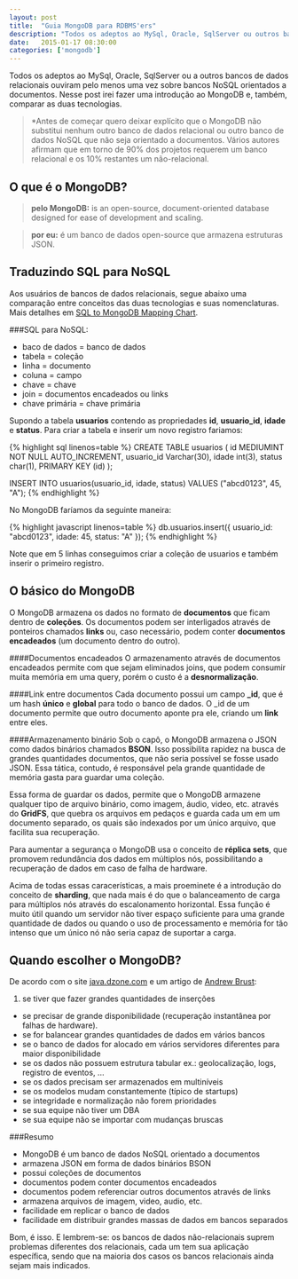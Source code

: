 ```yaml
---
layout: post
title:  "Guia MongoDB para RDBMS'ers"
description: "Todos os adeptos ao MySql, Oracle, SqlServer ou outros bancos de dados relacionais ouviram pelo menos uma vez sobre o MongoDB ou outro banco de dados NoSQL orientado a documentos. Nesse post irei comparar os conceitos básicos das duas tecnologias."
date:   2015-01-17 08:30:00
categories: ['mongodb']
---
```


Todos os adeptos ao MySql, Oracle, SqlServer ou a outros bancos de dados relacionais ouviram pelo menos 
uma vez sobre bancos NoSQL orientados a documentos. Nesse post irei fazer uma introdução ao
MongoDB e, também, comparar as duas tecnologias.

> *Antes de começar quero deixar explícito que o MongoDB não substitui nenhum outro banco de dados
relacional ou outro banco de dados NoSQL que não seja orientado a documentos. Vários autores afirmam
que em torno de 90% dos projetos requerem um banco relacional e os 10% restantes um não-relacional. 

## O que é o MongoDB?

> **pelo MongoDB:**
> is an open-source, document-oriented database designed for ease of development and scaling.

> **por eu:**
> é um banco de dados open-source que armazena estruturas JSON.

## Traduzindo SQL para NoSQL

Aos usuários de bancos de dados relacionais, segue abaixo uma comparação entre conceitos das duas
tecnologias e suas nomenclaturas. Mais detalhes em [SQL to MongoDB Mapping Chart](http://docs.mongodb.org/manual/reference/sql-comparison/#sql-to-mongodb-mapping-chart). 

###SQL para NoSQL:

* baco de dados = banco de dados
* tabela = coleção
* linha = documento
* coluna = campo
* chave = chave
* join = documentos encadeados ou links
* chave primária = chave primária

Supondo a tabela **usuarios** contendo as propriedades **id**, **usuario_id**, **idade** e **status**.
Para criar a tabela e inserir um novo registro fariamos:

{% highlight sql linenos=table %}
CREATE TABLE usuarios (
    id MEDIUMINT NOT NULL AUTO_INCREMENT,
    usuario_id Varchar(30),
    idade int(3),
    status char(1),
    PRIMARY KEY (id)
);

INSERT INTO usuarios(usuario_id, idade, status)
VALUES ("abcd0123", 45, "A");
{% endhighlight %}

No MongoDB faríamos da seguinte maneira:

{% highlight javascript linenos=table %}
db.usuarios.insert({
    usuario_id: "abcd0123",
    idade: 45,
    status: "A"
});
{% endhighlight %}

Note que em 5 linhas conseguimos criar a coleção de usuarios e também inserir o primeiro registro.

## O básico do MongoDB

O MongoDB armazena os dados no formato de **documentos** que ficam dentro de **coleções**. Os 
documentos podem ser interligados através de ponteiros chamados **links** ou, caso necessário, 
podem conter **documentos encadeados** (um documento dentro do outro).

####Documentos encadeados
O armazenamento através de documentos encadeados permite com que sejam eliminados joins, que 
podem consumir muita memória em uma query, porém o custo é a **desnormalização**. 

####Link entre documentos
Cada documento possui um campo **_id**, que é um hash **único** e **global** para todo o banco de dados.
O _id de um documento permite que outro documento aponte pra ele, criando um **link** entre eles.

####Armazenamento binário
Sob o capô, o MongoDB armazena o JSON como dados binários chamados **BSON**. Isso 
possibilita rapidez na busca de grandes quantidades documentos, que não seria possível se fosse usado 
JSON. Essa tática, contudo, é responsável pela grande quantidade de memória gasta para guardar 
uma coleção.

Essa forma de guardar os dados, permite que o MongoDB armazene qualquer tipo de arquivo binário,
como imagem, áudio, video, etc. através do **GridFS**, que quebra os arquivos em pedaços e guarda
cada um em um documento separado, os quais são indexados por um único arquivo, que facilita sua
recuperação.

Para aumentar a segurança o MongoDB usa o conceito de **réplica sets**, que promovem redundância
dos dados em múltiplos nós, possibilitando a recuperação de dados em caso de falha de hardware.

Acima de todas essas caracerísticas, a mais proeminete é a introdução do conceito de **sharding**, que
nada mais é do que o balanceamento de carga para múltiplos nós através do escalonamento horizontal.
Essa função é muito útil quando um servidor não tiver espaço suficiente para uma grande quantidade de
dados ou quando o uso de processamento e memória for tão intenso que um único nó não seria capaz de
suportar a carga.

## Quando escolher o MongoDB?
De acordo com o site [java.dzone.com](/http://java.dzone.com/articles/when-use-mongodb-rather-mysql) e 
um artigo de [Andrew Brust](http://www.zdnet.com/article/rdbms-vs-nosql-how-do-you-pick/):

1. se tiver que fazer grandes quantidades de inserções
* se precisar de grande disponibilidade (recuperação instantânea por falhas de hardware).
* se for balancear grandes quantidades de dados em vários bancos
* se o banco de dados for alocado em vários servidores diferentes para maior disponibilidade
* se os dados não possuem estrutura tabular ex.: geolocalização, logs, registro de eventos, ...
* se os dados precisam ser armazenados em multiníveis
* se os modelos mudam constantemente (típico de startups)
* se integridade e normalização não forem prioridades
* se sua equipe não tiver um DBA
* se sua equipe não se importar com mudanças bruscas

###Resumo
* MongoDB é um banco de dados NoSQL orientado a documentos
* armazena JSON em forma de dados binários BSON
* possui coleções de documentos
* documentos podem conter documentos encadeados
* documentos podem referenciar outros documentos através de links
* armazena arquivos de imagem, video, audio, etc.
* facilidade em replicar o banco de dados
* facilidade em distribuir grandes massas de dados em bancos separados

Bom, é isso. E lembrem-se: os bancos de dados não-relacionais suprem problemas diferentes dos 
relacionais, cada um tem sua aplicação específica, sendo que na maioria dos casos os bancos relacionais
ainda sejam mais indicados.